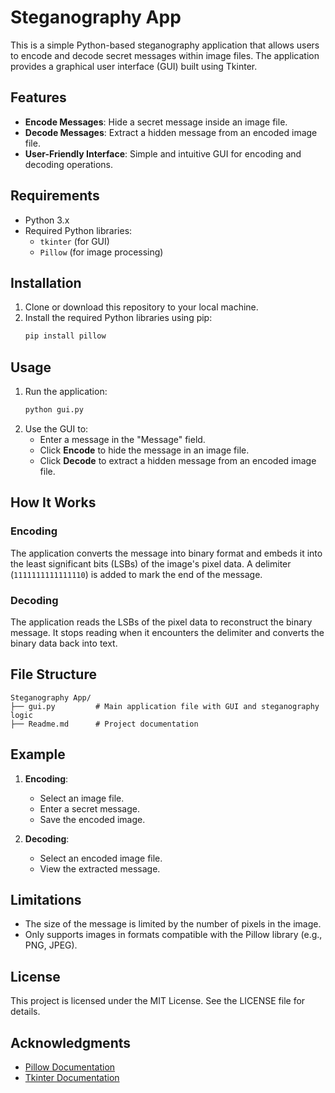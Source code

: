 # Steganography App

This is a simple Python-based steganography application that allows users to encode and decode secret messages within image files. The application provides a graphical user interface (GUI) built using Tkinter.

## Features

- **Encode Messages**: Hide a secret message inside an image file.
- **Decode Messages**: Extract a hidden message from an encoded image file.
- **User-Friendly Interface**: Simple and intuitive GUI for encoding and decoding operations.

## Requirements

- Python 3.x
- Required Python libraries:
  - `tkinter` (for GUI)
  - `Pillow` (for image processing)

## Installation

1. Clone or download this repository to your local machine.
2. Install the required Python libraries using pip:
   ```bash
   pip install pillow
   ```

## Usage

1. Run the application:
   ```bash
   python gui.py
   ```
2. Use the GUI to:
   - Enter a message in the "Message" field.
   - Click **Encode** to hide the message in an image file.
   - Click **Decode** to extract a hidden message from an encoded image file.

## How It Works

### Encoding
The application converts the message into binary format and embeds it into the least significant bits (LSBs) of the image's pixel data. A delimiter (`1111111111111110`) is added to mark the end of the message.

### Decoding
The application reads the LSBs of the pixel data to reconstruct the binary message. It stops reading when it encounters the delimiter and converts the binary data back into text.

## File Structure

```
Steganography App/
├── gui.py         # Main application file with GUI and steganography logic
├── Readme.md      # Project documentation
```

## Example

1. **Encoding**:
   - Select an image file.
   - Enter a secret message.
   - Save the encoded image.

2. **Decoding**:
   - Select an encoded image file.
   - View the extracted message.

## Limitations

- The size of the message is limited by the number of pixels in the image.
- Only supports images in formats compatible with the Pillow library (e.g., PNG, JPEG).

## License

This project is licensed under the MIT License. See the LICENSE file for details.

## Acknowledgments

- [Pillow Documentation](https://pillow.readthedocs.io/)
- [Tkinter Documentation](https://docs.python.org/3/library/tkinter.html)
